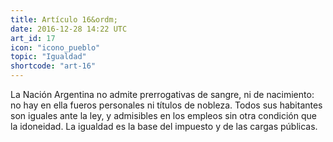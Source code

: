 ```yaml
---
title: Artículo 16&ordm;
date: 2016-12-28 14:22 UTC
art_id: 17
icon: "icono_pueblo"
topic: "Igualdad"
shortcode: "art-16"
---
```

La Nación Argentina no admite prerrogativas de sangre, ni de nacimiento: no hay en ella fueros personales ni títulos de nobleza. Todos sus habitantes son iguales ante la ley, y admisibles en los empleos sin otra condición que la idoneidad. La igualdad es la base del impuesto y de las cargas públicas.
